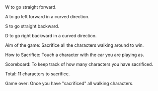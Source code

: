 W to go straight forward.

A to go left forward in a curved direction.

S to go straight backward.

D to go right backward in a curved direction.

Aim of the game: Sacrifice all the characters walking around to win.

How to Sacrifice: Touch a character with the car you are playing as.

Scoreboard: To keep track of how many characters you have sacrificed.

Total: 11 characters to sacrifice.

Game over: Once you have "sacrificed" all walking characters.
